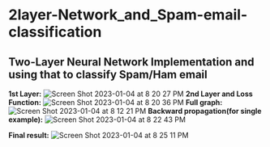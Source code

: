 # 2layer-Network_and_Spam-email-classification
## Two-Layer Neural Network Implementation and using that to classify Spam/Ham email
**1st Layer:**
![Screen Shot 2023-01-04 at 8 20 27 PM](https://user-images.githubusercontent.com/86500497/210544438-264faffb-0752-4abb-b9f6-926573fa2aa2.png)
**2nd Layer and Loss Function:**
![Screen Shot 2023-01-04 at 8 20 36 PM](https://user-images.githubusercontent.com/86500497/210544523-dbee7a6a-260d-4815-aace-d330bf33f2ee.png)
**Full graph:**
![Screen Shot 2023-01-04 at 8 12 21 PM](https://user-images.githubusercontent.com/86500497/210544548-10c105ca-86f0-49c7-b111-38c3df35560d.png)
**Backward propagation(for single example):**
![Screen Shot 2023-01-04 at 8 22 43 PM](https://user-images.githubusercontent.com/86500497/210545017-06cbaf75-2e64-459d-956e-beed0db93831.png)

**Final result:**
![Screen Shot 2023-01-04 at 8 25 11 PM](https://user-images.githubusercontent.com/86500497/210545110-12bdb762-87b3-4a43-b708-e4582a14e820.png)